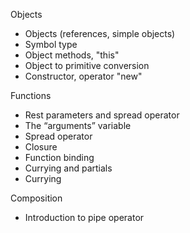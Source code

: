 Objects

- Objects (references, simple objects)
- Symbol type
- Object methods, "this"
- Object to primitive conversion
- Constructor, operator "new"

Functions

- Rest parameters and spread operator
- The “arguments” variable
- Spread operator
- Closure
- Function binding
- Currying and partials
- Currying

Composition

- Introduction to pipe operator
